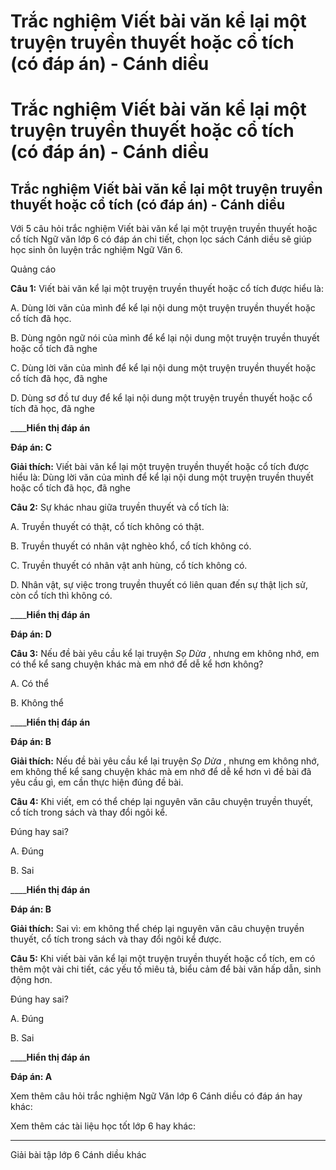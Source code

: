 # Trắc nghiệm Viết bài văn kể lại một truyện truyền thuyết hoặc cổ tích (có đáp án) - Cánh diều

# Trắc nghiệm Viết bài văn kể lại một truyện truyền thuyết hoặc cổ tích (có đáp án) - Cánh diều

## Trắc nghiệm Viết bài văn kể lại một truyện truyền thuyết hoặc cổ tích (có đáp án) - Cánh diều

Với 5 câu hỏi trắc nghiệm Viết bài văn kể lại một truyện truyền thuyết hoặc cổ tích Ngữ văn lớp 6 có đáp án chi tiết, chọn lọc sách Cánh diều sẽ giúp học sinh ôn luyện trắc nghiệm Ngữ Văn 6.

Quảng cáo

**Câu 1:** Viết bài văn kể lại một truyện truyền thuyết hoặc cổ tích được hiểu là:

A. Dùng lời văn của mình để kể lại nội dung một truyện truyền thuyết hoặc cổ tích đã học.

B. Dùng ngôn ngữ nói của mình để kể lại nội dung một truyện truyền thuyết hoặc cổ tích đã nghe

C. Dùng lời văn của mình để kể lại nội dung một truyện truyền thuyết hoặc cổ tích đã học, đã nghe

D. Dùng sơ đồ tư duy để kể lại nội dung một truyện truyền thuyết hoặc cổ tích đã học, đã nghe

____**Hiển thị đáp án**

**Đáp án: C**

**Giải thích:** Viết bài văn kể lại một truyện truyền thuyết hoặc cổ tích được hiểu là: Dùng lời văn của mình để kể lại nội dung một truyện truyền thuyết hoặc cổ tích đã học, đã nghe

**Câu 2:** Sự khác nhau giữa truyền thuyết và cổ tích là:

A. Truyền thuyết có thật, cổ tích không có thật.

B. Truyền thuyết có nhân vật nghèo khổ, cổ tích không có.

C. Truyền thuyết có nhân vật anh hùng, cổ tích không có.

D. Nhân vật, sự việc trong truyền thuyết có liên quan đến sự thật lịch sử, còn cổ tích thì không có.

____**Hiển thị đáp án**

**Đáp án: D**

**Câu 3:** Nếu đề bài yêu cầu kể lại truyện _Sọ Dừa_ , nhưng em không nhớ, em có thể kể sang chuyện khác mà em nhớ để dễ kể hơn không?

A. Có thể

B. Không thể

____**Hiển thị đáp án**

**Đáp án: B**

**Giải thích:** Nếu đề bài yêu cầu kể lại truyện _Sọ Dừa_ , nhưng em không nhớ, em không thể kể sang chuyện khác mà em nhớ để dễ kể hơn vì đề bài đã yêu cầu gì, em cần thực hiện đúng đề bài.

**Câu 4:** Khi viết, em có thể chép lại nguyên văn câu chuyện truyền thuyết, cổ tích trong sách và thay đổi ngôi kể.

Đúng hay sai?

A. Đúng

B. Sai

____**Hiển thị đáp án**

**Đáp án: B**

**Giải thích:** Sai vì: em không thể chép lại nguyên văn câu chuyện truyền thuyết, cổ tích trong sách và thay đổi ngôi kể được.

**Câu 5:** Khi viết bài văn kể lại một truyện truyền thuyết hoặc cổ tích, em có thêm một vài chi tiết, các yếu tố miêu tả, biểu cảm để bài văn hấp dẫn, sinh động hơn.

Đúng hay sai?

A. Đúng

B. Sai

____**Hiển thị đáp án**

**Đáp án: A**

Xem thêm câu hỏi trắc nghiệm Ngữ Văn lớp 6 Cánh diều có đáp án hay khác:

Xem thêm các tài liệu học tốt lớp 6 hay khác:

* * *

Giải bài tập lớp 6 Cánh diều khác
